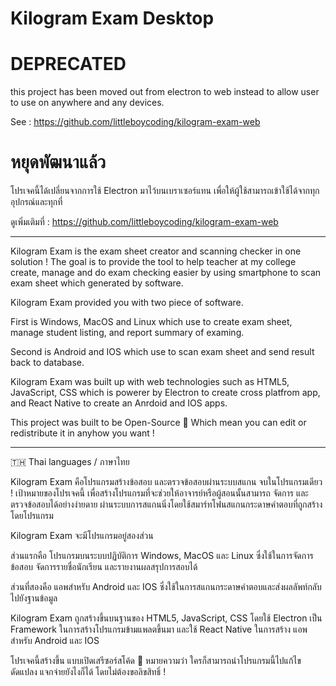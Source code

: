 # Kilogram Exam Desktop

# DEPRECATED
this project has been moved out from electron to web instead to allow user to use on anywhere and any devices.

See : https://github.com/littleboycoding/kilogram-exam-web

# หยุดพัฒนาแล้ว
โปรเจคนี้ได้เปลี่ยนจากการใช้ Electron มาไว้บนเบราเซอร์แทน เพื่อให้ผู้ใช้สามารถเข้าใช้ได้จากทุกอุปกรณ์และทุกที่

ดูเพิ่มเติมที่ : https://github.com/littleboycoding/kilogram-exam-web

----

Kilogram Exam is the exam sheet creator and scanning checker in one solution ! 
The goal is to provide the tool to help teacher at my college create, manage and do exam checking easier by using smartphone to scan exam sheet which generated by software.

Kilogram Exam provided you with two piece of software.

First is Windows, MacOS and Linux which use to create exam sheet, manage student listing, and report summary of examing.

Second is Android and IOS which use to scan exam sheet and send result back to database.

Kilogram Exam was built up with web technologies such as HTML5, JavaScript, CSS which is powerer by Electron to create cross platfrom app, and React Native to create an Anrdoid and IOS apps.

This project was built to be Open-Source 🧡 Which mean you can edit or redistribute it in anyhow you want !

---

🇹🇭 Thai languages / ภาษาไทย

Kilogram Exam คือโปรแกรมสร้างข้อสอบ และตรวจข้อสอบผ่านระบบสแกน จบในโปรแกรมเดียว !
เป้าหมายของโปรเจคนี้ เพื่อสร้างโปรแกรมที่จะช่วยให้อาจารย์หรือผู้สอนนั้นสามารถ จัดการ และตรวจข้อสอบได้อย่างง่ายดาย ผ่านระบบการสแกนนิ่งโดยใช้สมาร์ทโฟนสแกนกระดาษคำตอบที่ถูกสร้างโดยโปรแกรม

Kilogram Exam จะมีโปรแกรมอยู่สองส่วน

ส่วนแรกคือ โปรแกรมบนระบบปฏิบัติการ Windows, MacOS และ Linux ซึ่งใช้ในการจัดการข้อสอบ จัดการรายชื่อนักเรียน และรายงานผลสรุปการสอบได้

ส่วนที่สองคือ แอพสำหรับ Android และ IOS ซึ่งใช้ในการสแกนกระดาษคำตอบและส่งผลลัพท์กลับไปยังฐานข้อมูล

Kilogram Exam ถูกสร้างขึ้นบนฐานของ HTML5, JavaScript, CSS โดยใช้ Electron เป็น Framework ในการสร้างโปรแกรมข้ามแพลตขึ้นมา
และใช้ React Native ในการสร้าง แอพสำหรับ Android และ IOS

โปรเจคนี้สร้างขึ้น แบบเปิดเสรีซอร์สโค้ด 🧡 หมายความว่า ใครก็สามารถนำโปรแกรมนี้ไปแก้ไข ดัดแปลง แจกจ่ายยังไงก็ได้ โดยไม่ต้องขอลิขสิทธิ์ !
